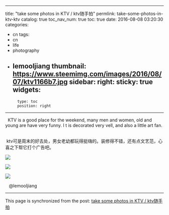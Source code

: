 
---
title: "take some photos in KTV / ktv随手拍"
permlink: take-some-photos-in-ktv-ktv
catalog: true
toc_nav_num: true
toc: true
date: 2016-08-08 03:20:30
categories:
- cn
tags:
- cn
- life
- photography
- lemooljiang
thumbnail: https://www.steemimg.com/images/2016/08/07/ktv1166b7.jpg
sidebar:
    right:
        sticky: true
widgets:
    -
        type: toc
        position: right
---


<p>  KTV is a good place for the weekend, many men and women, old and young are have very funny. I t is decorated very vell, and also a little art fan.   </p>
<p> ktv可是周末的好去处，男女老幼都玩得挺嗨的。装修得不错，还有点文艺范，心喜之下帮它打个广告吧。  </p>
<p><img src="https://www.steemimg.com/images/2016/08/07/ktv1166b7.jpg" /></p>
<p><img src="https://www.steemimg.com/images/2016/08/07/ktv2958fe.jpg" /></p>
<p><img src="https://www.steemimg.com/images/2016/08/07/ktv34bedc.jpg" /></p>
<p>   @lemooljiang    </p>

- - -

This page is synchronized from the post: [take some photos in KTV / ktv随手拍](https://steemit.com/@lemooljiang/take-some-photos-in-ktv-ktv)
